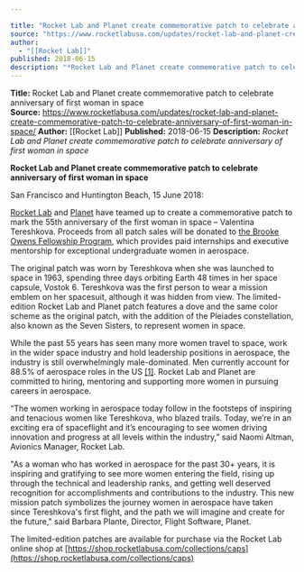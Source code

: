 ```yaml
---

title: "Rocket Lab and Planet create commemorative patch to celebrate anniversary of first woman in space  "
source: "https://www.rocketlabusa.com/updates/rocket-lab-and-planet-create-commemorative-patch-to-celebrate-anniversary-of-first-woman-in-space/"
author:
  - "[[Rocket Lab]]"
published: 2018-06-15
description: "*Rocket Lab and Planet create commemorative patch to celebrate anniversary of first woman in space*"
---
```


**Title:** Rocket Lab and Planet create commemorative patch to celebrate anniversary of first woman in space  
**Source:** https://www.rocketlabusa.com/updates/rocket-lab-and-planet-create-commemorative-patch-to-celebrate-anniversary-of-first-woman-in-space/
**Author:** [[Rocket Lab]]
**Published:** 2018-06-15
**Description:** *Rocket Lab and Planet create commemorative patch to celebrate anniversary of first woman in space*

**Rocket Lab and Planet create commemorative patch to celebrate anniversary of first woman in space**

San Francisco and Huntington Beach, 15 June 2018:

[Rocket Lab](https://www.rocketlabusa.com/) and [Planet](https://www.planet.com/) have teamed up to create a commemorative patch to mark the 55th anniversary of the first woman in space – Valentina Tereshkova. Proceeds from all patch sales will be donated to [the Brooke Owens Fellowship Program](http://www.brookeowensfellowship.org/), which provides paid internships and executive mentorship for exceptional undergraduate women in aerospace.

The original patch was worn by Tereshkova when she was launched to space in 1963, spending three days orbiting Earth 48 times in her space capsule, Vostok 6. Tereshkova was the first person to wear a mission emblem on her spacesuit, although it was hidden from view. The limited-edition Rocket Lab and Planet patch features a dove and the same color scheme as the original patch, with the addition of the Pleiades constellation, also known as the Seven Sisters, to represent women in space.

While the past 55 years has seen many more women travel to space, work in the wider space industry and hold leadership positions in aerospace, the industry is still overwhelmingly male-dominated. Men currently account for 88.5% of aerospace roles in the US [\[1\]](file:///S:/Communications/Public%20Relations/Media%20Releases/18.06%20-%20Women%20in%20Space%20patch/Media%20alert%20-%20women%20in%20space%20patch_FINAL.docx#_ftn1). Rocket Lab and Planet are committed to hiring, mentoring and supporting more women in pursuing careers in aerospace.

“The women working in aerospace today follow in the footsteps of inspiring and tenacious women like Tereshkova, who blazed trails. Today, we’re in an exciting era of spaceflight and it’s encouraging to see women driving innovation and progress at all levels within the industry,” said Naomi Altman, Avionics Manager, Rocket Lab.

"As a woman who has worked in aerospace for the past 30+ years, it is inspiring and gratifying to see more women entering the field, rising up through the technical and leadership ranks, and getting well deserved recognition for accomplishments and contributions to the industry. This new mission patch symbolizes the journey women in aerospace have taken since Tereshkova's first flight, and the path we will imagine and create for the future​," said Barbara Plante, Director, Flight Software, Planet. ​

The limited-edition patches are available for purchase via the Rocket Lab online shop at [https://shop.rocketlabusa.com/collections/caps](https://shop.rocketlabusa.com/collections/caps)
